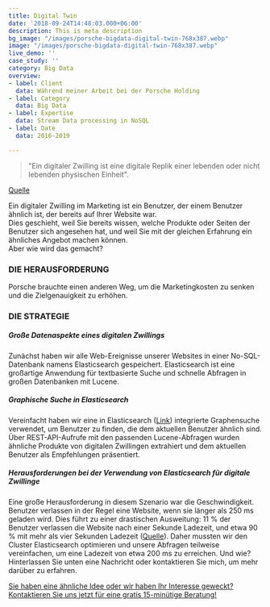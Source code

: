 ```yaml
---
title: Digital Twin
date: '2018-09-24T14:48:03.000+06:00'
description: This is meta description
bg_image: "/images/porsche-bigdata-digital-twin-768x387.webp"
image: "/images/porsche-bigdata-digital-twin-768x387.webp"
live_demo: ''
case_study: ''
category: Big Data
overview:
- label: Client
  data: Während meiner Arbeit bei der Porsche Holding
- label: Category
  data: Big Data
- label: Expertise
  data: Stream Data processing in NoSQL
- label: Date
  data: 2016-2019

---
```

> "Ein digitaler Zwilling ist eine digitale Replik einer lebenden oder nicht lebenden physischen Einheit".

[Quelle](https://en.wikipedia.org/wiki/Digital_twin)

Ein digitaler Zwilling im Marketing ist ein Benutzer, der einem Benutzer ähnlich ist, der bereits auf Ihrer Website war.  
Dies geschieht, weil Sie bereits wissen, welche Produkte oder Seiten der Benutzer sich angesehen hat, und weil Sie mit der gleichen Erfahrung ein ähnliches Angebot machen können.  
Aber wie wird das gemacht?

### DIE HERAUSFORDERUNG

Porsche brauchte einen anderen Weg, um die Marketingkosten zu senken und die Zielgenauigkeit zu erhöhen.

### DIE STRATEGIE

##### Große Datenaspekte eines digitalen Zwillings

Zunächst haben wir alle Web-Ereignisse unserer Websites in einer No-SQL-Datenbank namens Elasticsearch gespeichert. Elasticsearch ist eine großartige Anwendung für textbasierte Suche und schnelle Abfragen in großen Datenbanken mit Lucene.

##### Graphische Suche in Elasticsearch

Vereinfacht haben wir eine in Elasticsearch ([Link](https://www.elastic.co/de/what-is/elasticsearch-graph)) integrierte Graphensuche verwendet, um Benutzer zu finden, die dem aktuellen Benutzer ähnlich sind. Über REST-API-Aufrufe mit den passenden Lucene-Abfragen wurden ähnliche Produkte von digitalen Zwillingen extrahiert und dem aktuellen Benutzer als Empfehlungen präsentiert.

##### Herausforderungen bei der Verwendung von Elasticsearch für digitale Zwillinge

Eine große Herausforderung in diesem Szenario war die Geschwindigkeit. Benutzer verlassen in der Regel eine Website, wenn sie länger als 250 ms geladen wird. Dies führt zu einer drastischen Ausweitung: 11 % der Benutzer verlassen die Website nach einer Sekunde Ladezeit, und etwa 90 % mit mehr als vier Sekunden Ladezeit ([Quelle](https://think.storage.googleapis.com/docs/mobile-page-speed-new-industry-benchmarks.pdf)). Daher mussten wir den Cluster Elasticsearch optimieren und unsere Abfragen teilweise vereinfachen, um eine Ladezeit von etwa 200 ms zu erreichen. Und wie? Hinterlassen Sie unten eine Nachricht oder kontaktieren Sie mich, um mehr darüber zu erfahren.




[Sie haben eine ähnliche Idee oder wir haben Ihr Interesse geweckt? Kontaktieren Sie uns jetzt für eine gratis 15-minütige Beratung!](https://www.datafortress.cloud/de/contact/)
